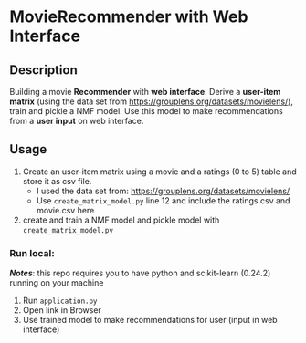 # MovieRecommender with Web Interface

## Description
Building a movie **Recommender** with **web interface**. Derive a **user-item matrix** (using the data set from https://grouplens.org/datasets/movielens/), 
train and pickle a NMF model. Use this model to make recommendations from a **user input** on web interface.


## Usage
1) Create an user-item matrix using a movie and a ratings (0 to 5) table and store it as csv file. 
    - I used the data set from: https://grouplens.org/datasets/movielens/
    - Use `create_matrix_model.py` line 12 and include the ratings.csv and movie.csv here
2) create and train a NMF model and pickle model with `create_matrix_model.py`

### Run local:
***Notes***: this repo requires you to have python and scikit-learn (0.24.2) running on your machine

1) Run `application.py`
2) Open link in Browser
3) Use trained model to make recommendations for user (input in web interface)




